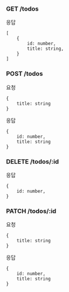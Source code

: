 ### GET /todos

응답

```
[
    {
        id: number,
        title: string,
    }
]
```

### POST /todos

요청

```
{
    title: string
}
```

응답

```
{
    id: number,
    title: string
}
```

### DELETE /todos/:id

응답

```
{
    id: number,
}
```

### PATCH /todos/:id

요청

```
{
    title: string
}
```

응답

```
{
    id: number,
    title: string
}
```
